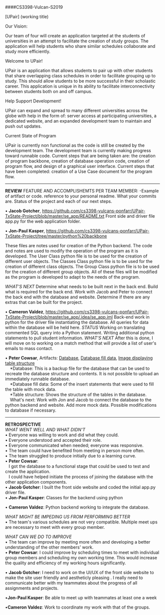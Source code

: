 ####CS3398-Vulcan-S2019

[UPair] (working title)

Our Vision:

Our team of four will create an application targeted at the students of universities in an attempt to facilitate the creation of study groups. The application will help students who share similar schedules collaborate and study more efficiently.
  
Welcome to UPair!

UPair is an application that allows students to pair up with other students that share overlapping class schedules in order to facilitate grouping up to study. This should allow students to be more successful in their scholastic career. This application is unique in its ability to facilitate interconnectivity between students both on and off campus.

Help Support Development!

UPair can expand and spread to many different universities across the globe with help in the form of: server access at participating universities, a dedicated website, and an expanded development team to maintain and push out updates.

Current State of Program

UPair is currently non functional as the code is still be created by the development team. The development team is currently making progress toward runnable code. Current steps that are being taken are: the creation of program backbone, creation of database operation code, creation of program flow, and design of a graphical user interface. Current steps that have been completed: creation of a Use Case document for the program flow.
***
**REVIEW**
FEATURE AND ACCOMPLISHEMTS PER TEAM MEMBER:
-Example of artifact or code. reference to your personal readme. What your commits are. Status of the project and each of our next steps.

•	**Jacob Gotcher**, 
https://github.com/cs3398-vulcans-ponfarr/UPair-TxState-Project/blob/master/se_app/README.txt
Front side and driver file app.py for the web application folder.



•	**Jon-Paul Kasper**, 
https://github.com/cs3398-vulcans-ponfarr/UPair-TxState-Project/tree/master/python%20backbone

These files are notes used for creation of the Python backend. The code and notes are used to modify the operation of the program as it is developed. The User Class python file is to be used for the creation of different user objects. The Classes Class python file is to be used for the creation of different class objects. The Group Class python file is to be used for the creation of different group objects. All of these files will be modified as the program is developed to adapt to the needs of the program.

_WHAT'S NEXT_
Determine what needs to be built next in the back end. Build what is required for the back end. Work with Jacob and Peter to connect the back end with the database and website. Determine if there are any extras that can be built for the project.


•	**Cameron Valdez**, https://github.com/cs3398-vulcans-ponfarr/UPair-TxState-Project/blob/master/se_app/.idea/se_app.iml
Back-end work in python for the driver file instantiating the database. All queries for data within the database will be held here.
_STATUS_ 
Working on translating commented SQL query into a Python statement. Writing additional python statements to pull student information.
_WHAT'S NEXT_
After this is done, I will move on to working on a match method that will provide a list of user's emails to mass contact.


•	**Peter Cowsar**, Artifacts: [Database](https://github.com/cs3398-vulcans-ponfarr/UPair-TxState-Project/blob/master/UPair.bak), [Database fill data](https://github.com/cs3398-vulcans-ponfarr/UPair-TxState-Project/blob/master/UPair_fill_data.sql), [Image displaying table structure](https://github.com/cs3398-vulcans-ponfarr/UPair-TxState-Project/blob/master/UPair_Table_Structure.png)  
&nbsp;&nbsp;&nbsp;&nbsp;*Database: This is a backup file for the database that can be used to recreate the database structure and contents. It is not possible to upload an immediately runnable database.  
&nbsp;&nbsp;&nbsp;&nbsp;*Database fill data: Some of the insert statements that were used to fill the table with mock data.  
&nbsp;&nbsp;&nbsp;&nbsp;*Table structure: Shows the structure of the tables in the database.  
&nbsp;&nbsp;&nbsp;&nbsp;What's next: Work with Jon and Jacob to connect the database to the python backend and website. Add more mock data. Possible modifications to database if necessary.  
***
**RETROSPECTIVE**  
_WHAT WENT WELL AND WHAT DIDN'T_  
•	Everyone was willing to work and did what they could.  
•	Everyone understood and accepted their role.  
•	Everyone communicated when needed; everyone was responsive.  
•	The team could have benefited from meeting in person more often.    
•	The team struggled to produce initially due to a learning curve.  
•	**Peter Cowsar**:  
&nbsp;&nbsp; I got the database to a functional stage that could be used to test and create the application.  
&nbsp;&nbsp; I could have helped initiate the process of joining the database with the other application components.  
•	**Jacob Gotcher**: I built the front side website and coded the initial app.py driver file.  
•	**Jon-Paul Kasper**: Classes for the backend using python  

•	**Cameron Valdez**: Python backend working to integrate the database.
  

_WHAT MIGHT BE IMPEDING US FROM PERFORMING BETTER_  
•	The team's various schedules are not very compatible. Multiple meet ups are necessary to meet with every group member.

_WHAT CAN WE DO TO IMPROVE_  
•	The team can improve by meeting more often and developing a better understanding of the other members' work.  
•	**Peter Cowsar**: I could improve by scheduling times to meet with individual group members and scheduling my own working time. This would increase the quality and efficiency of my working hours significantly.  

•	 **Jacob Gotcher**: I need to work on the UI/UX of the front side website to make the site user friendly and aestheticly pleasing . I really need to communicate better with my teammates about the progress of all assignments and projects. 

•**Jon-Paul Kasper**: Be able to meet up with teammates at least one a week	  

•**Cameron Valdez**: Work to coordinate my work with that of the groups.	
